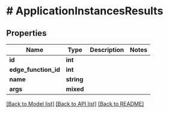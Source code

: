 # # ApplicationInstancesResults

## Properties

Name | Type | Description | Notes
------------ | ------------- | ------------- | -------------
**id** | **int** |  |
**edge_function_id** | **int** |  |
**name** | **string** |  |
**args** | **mixed** |  |

[[Back to Model list]](../../README.md#models) [[Back to API list]](../../README.md#endpoints) [[Back to README]](../../README.md)
